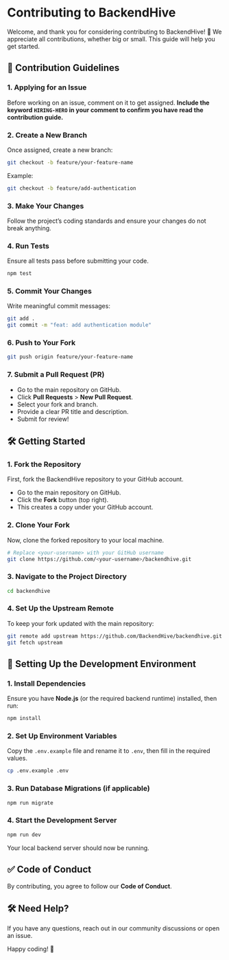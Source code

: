 # Contributing to BackendHive

Welcome, and thank you for considering contributing to BackendHive! 🚀 We appreciate all contributions, whether big or small. This guide will help you get started.

## 🌟 Contribution Guidelines

### 1. Applying for an Issue

Before working on an issue, comment on it to get assigned. **Include the keyword **`HIRING-HERO`** in your comment to confirm you have read the contribution guide.**

### 2. Create a New Branch

Once assigned, create a new branch:

```sh
git checkout -b feature/your-feature-name
```

Example:

```sh
git checkout -b feature/add-authentication
```

### 3. Make Your Changes

Follow the project’s coding standards and ensure your changes do not break anything.

### 4. Run Tests

Ensure all tests pass before submitting your code.

```sh
npm test
```

### 5. Commit Your Changes

Write meaningful commit messages:

```sh
git add .
git commit -m "feat: add authentication module"
```

### 6. Push to Your Fork

```sh
git push origin feature/your-feature-name
```

### 7. Submit a Pull Request (PR)

- Go to the main repository on GitHub.
- Click **Pull Requests** > **New Pull Request**.
- Select your fork and branch.
- Provide a clear PR title and description.
- Submit for review!

## 🛠️ Getting Started

### 1. Fork the Repository

First, fork the BackendHive repository to your GitHub account.

- Go to the main repository on GitHub.
- Click the **Fork** button (top right).
- This creates a copy under your GitHub account.

### 2. Clone Your Fork

Now, clone the forked repository to your local machine.

```sh
# Replace <your-username> with your GitHub username
git clone https://github.com/<your-username>/backendhive.git
```

### 3. Navigate to the Project Directory

```sh
cd backendhive
```

### 4. Set Up the Upstream Remote

To keep your fork updated with the main repository:

```sh
git remote add upstream https://github.com/BackendHive/backendhive.git
git fetch upstream
```

## 🚀 Setting Up the Development Environment

### 1. Install Dependencies

Ensure you have **Node.js** (or the required backend runtime) installed, then run:

```sh
npm install
```

### 2. Set Up Environment Variables

Copy the `.env.example` file and rename it to `.env`, then fill in the required values.

```sh
cp .env.example .env
```

### 3. Run Database Migrations (if applicable)

```sh
npm run migrate
```

### 4. Start the Development Server

```sh
npm run dev
```

Your local backend server should now be running.

## ✅ Code of Conduct

By contributing, you agree to follow our **Code of Conduct**.

## 🛠️ Need Help?

If you have any questions, reach out in our community discussions or open an issue.

Happy coding! 🚀
